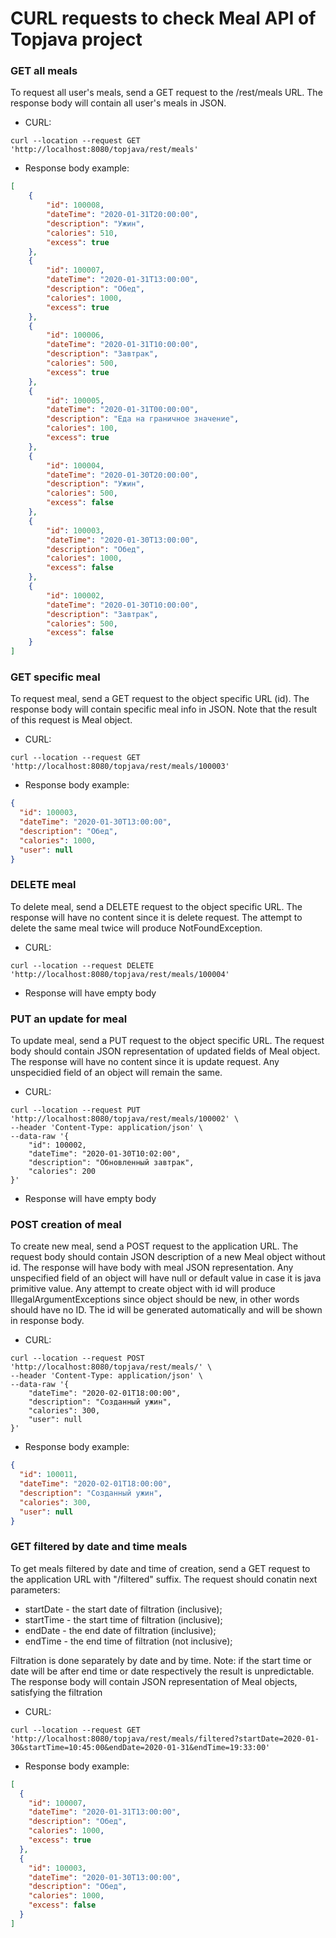 CURL requests to check Meal API of Topjava project
==================================================

### GET all meals

To request all user's meals, send a GET request to the /rest/meals URL. 
The response body will contain all user's meals in JSON.
- CURL:
```
curl --location --request GET 'http://localhost:8080/topjava/rest/meals'
```
- Response body example:
```JSON
[
    {
        "id": 100008,
        "dateTime": "2020-01-31T20:00:00",
        "description": "Ужин",
        "calories": 510,
        "excess": true
    },
    {
        "id": 100007,
        "dateTime": "2020-01-31T13:00:00",
        "description": "Обед",
        "calories": 1000,
        "excess": true
    },
    {
        "id": 100006,
        "dateTime": "2020-01-31T10:00:00",
        "description": "Завтрак",
        "calories": 500,
        "excess": true
    },
    {
        "id": 100005,
        "dateTime": "2020-01-31T00:00:00",
        "description": "Еда на граничное значение",
        "calories": 100,
        "excess": true
    },
    {
        "id": 100004,
        "dateTime": "2020-01-30T20:00:00",
        "description": "Ужин",
        "calories": 500,
        "excess": false
    },
    {
        "id": 100003,
        "dateTime": "2020-01-30T13:00:00",
        "description": "Обед",
        "calories": 1000,
        "excess": false
    },
    {
        "id": 100002,
        "dateTime": "2020-01-30T10:00:00",
        "description": "Завтрак",
        "calories": 500,
        "excess": false
    }
]
```

### GET specific meal

To request meal, send a GET request to the object specific URL (id). 
The response body will contain specific meal info in JSON. Note that the result of this request is Meal object.
- CURL:
```
curl --location --request GET 'http://localhost:8080/topjava/rest/meals/100003'
```
- Response body example:
```JSON
{
  "id": 100003,
  "dateTime": "2020-01-30T13:00:00",
  "description": "Обед",
  "calories": 1000,
  "user": null
}
```

### DELETE meal

To delete meal, send a DELETE request to the object specific URL. The response will have no content since it is delete 
request. The attempt to delete the same meal twice will produce NotFoundException.
- CURL:
```
curl --location --request DELETE 'http://localhost:8080/topjava/rest/meals/100004'
```
- Response will have empty body

### PUT an update for meal

To update meal, send a PUT request to the object specific URL. The request body should contain JSON representation 
of updated fields of Meal object. The response will have no content since it is update request. Any unspecidied field 
of an object will remain the same.


- CURL:
```
curl --location --request PUT 'http://localhost:8080/topjava/rest/meals/100002' \
--header 'Content-Type: application/json' \
--data-raw '{
    "id": 100002,
    "dateTime": "2020-01-30T10:02:00",
    "description": "Обновленный завтрак",
    "calories": 200
}'
```
- Response will have empty body

### POST creation of meal

To create new meal, send a POST request to the application URL. The request body should contain JSON description of 
a new Meal object without id. The response will have body with meal JSON representation. Any unspecified field of an 
object will have null or default value in case it is java primitive value. Any attempt to create object with id will 
produce IllegalArgumentExceptions since object should be new, in other words should have no ID. The id will be generated 
automatically and will be shown in response body.
- CURL:
```
curl --location --request POST 'http://localhost:8080/topjava/rest/meals/' \
--header 'Content-Type: application/json' \
--data-raw '{
    "dateTime": "2020-02-01T18:00:00",
    "description": "Созданный ужин",
    "calories": 300,
    "user": null
}'
```
- Response body example:
```JSON
{
  "id": 100011,
  "dateTime": "2020-02-01T18:00:00",
  "description": "Созданный ужин",
  "calories": 300,
  "user": null
}
```

### GET filtered by date and time meals

To get meals filtered by date and time of creation, send a GET request to the application URL with "/filtered" suffix. 
The request should conatin next parameters:  

- startDate - the start date of filtration (inclusive);
- startTime - the start time of filtration (inclusive);
- endDate - the end date of filtration (inclusive);
- endTime - the end time of filtration (not inclusive);  

Filtration is done separately by date and by time. Note: if the start time or date will be after end time or date 
respectively the result is unpredictable. The response body will contain JSON representation of Meal objects, 
satisfying the filtration
- CURL:
```
curl --location --request GET 'http://localhost:8080/topjava/rest/meals/filtered?startDate=2020-01-30&startTime=10:45:00&endDate=2020-01-31&endTime=19:33:00'
```
- Response body example:
```JSON
[
  {
    "id": 100007,
    "dateTime": "2020-01-31T13:00:00",
    "description": "Обед",
    "calories": 1000,
    "excess": true
  },
  {
    "id": 100003,
    "dateTime": "2020-01-30T13:00:00",
    "description": "Обед",
    "calories": 1000,
    "excess": false
  }
]
```